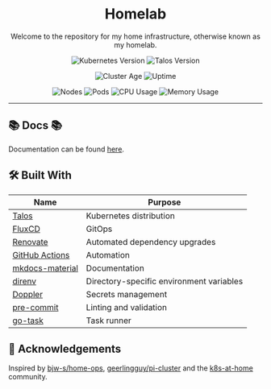 <div align="center">

# Homelab

Welcome to the repository for my home infrastructure, otherwise known as my homelab.

</div>

<div align="center">

![Kubernetes Version](https://img.shields.io/badge/dynamic/yaml?url=https%3A%2F%2Fraw.githubusercontent.com%2Fstevewm%2Fhomelab%2Fmain%2Fkubernetes%2Ftalos%2Ftalconfig.yaml&query=%24.kubernetesVersion&style=for-the-badge&logo=kubernetes&label=K8S)
![Talos Version](https://img.shields.io/badge/dynamic/yaml?url=https%3A%2F%2Fraw.githubusercontent.com%2Fstevewm%2Fhomelab%2Fmain%2Fkubernetes%2Ftalos%2Ftalconfig.yaml&query=%24.talosVersion&style=for-the-badge&logo=talos&label=talos&color=%23FA640A&link=https%3A%2F%2Ftalos.dev%2F)

</div>

<div align="center">

![Cluster Age](https://img.shields.io/endpoint?url=https%3A%2F%2Fkg.cfg.sh%2Fquery%3Fformat%3Dendpoint%26metric%3Dcluster_age_days&style=for-the-badge&logo=kubernetes&label=Age)
![Uptime](https://img.shields.io/endpoint?url=https%3A%2F%2Fkg.cfg.sh%2Fquery%3Fformat%3Dendpoint%26metric%3Dcluster_uptime_days&style=for-the-badge&logo=kubernetes&label=Uptime)

![Nodes](https://img.shields.io/endpoint?url=https%3A%2F%2Fkg.cfg.sh%2Fquery%3Fformat%3Dendpoint%26metric%3Dcluster_node_count&style=for-the-badge&logo=kubernetes&label=Nodes)
![Pods](https://img.shields.io/endpoint?url=https%3A%2F%2Fkg.cfg.sh%2Fquery%3Fformat%3Dendpoint%26metric%3Dcluster_pod_count&style=for-the-badge&logo=talos&label=Pods)
![CPU Usage](https://img.shields.io/endpoint?url=https%3A%2F%2Fkg.cfg.sh%2Fquery%3Fformat%3Dendpoint%26metric%3Dcluster_cpu_usage&style=for-the-badge&logo=kubernetes&label=CPU)
![Memory Usage](https://img.shields.io/endpoint?url=https%3A%2F%2Fkg.cfg.sh%2Fquery%3Fformat%3Dendpoint%26metric%3Dcluster_memory_usage&style=for-the-badge&logo=kubernetes&label=Memory)

</div>

---

## 📚 Docs 📚

Documentation can be found [here](https://stevewm.github.io/homelab/).

## 🛠️ Built With

| Name                                                            | Purpose                                  |
| --------------------------------------------------------------- | ---------------------------------------- |
| [Talos](https://www.talos.dev/)                                 | Kubernetes distribution                  |
| [FluxCD](https://fluxcd.io/)                                    | GitOps                                   |
| [Renovate](https://github.com/renovatebot/renovate)             | Automated dependency upgrades            |
| [GitHub Actions](https://docs.github.com/en/actions)            | Automation                               |
| [mkdocs-material](https://squidfunk.github.io/mkdocs-material/) | Documentation                            |
| [direnv](https://direnv.net/)                                   | Directory-specific environment variables |
| [Doppler](https://www.doppler.com/)                             | Secrets management                       |
| [pre-commit](https://pre-commit.com/)                           | Linting and validation                   |
| [go-task](https://github.com/go-task/task)                      | Task runner                              |

## 🤝 Acknowledgements

Inspired by [bjw-s/home-ops](https://github.com/bjw-s-labs/home-ops), [geerlingguy/pi-cluster](https://github.com/geerlingguy/pi-cluster) and the [k8s-at-home](https://github.com/topics/k8s-at-home) community.
